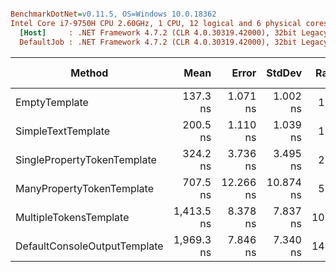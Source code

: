 ``` ini

BenchmarkDotNet=v0.11.5, OS=Windows 10.0.18362
Intel Core i7-9750H CPU 2.60GHz, 1 CPU, 12 logical and 6 physical cores
  [Host]     : .NET Framework 4.7.2 (CLR 4.0.30319.42000), 32bit LegacyJIT-v4.8.4010.0
  DefaultJob : .NET Framework 4.7.2 (CLR 4.0.30319.42000), 32bit LegacyJIT-v4.8.4010.0


```
|                       Method |       Mean |     Error |    StdDev | Ratio | RatioSD |  Gen 0 | Gen 1 | Gen 2 | Allocated |
|----------------------------- |-----------:|----------:|----------:|------:|--------:|-------:|------:|------:|----------:|
|                EmptyTemplate |   137.3 ns |  1.071 ns |  1.002 ns |  1.00 |    0.00 | 0.0288 |     - |     - |     152 B |
|           SimpleTextTemplate |   200.5 ns |  1.110 ns |  1.039 ns |  1.46 |    0.01 | 0.0503 |     - |     - |     264 B |
|  SinglePropertyTokenTemplate |   324.2 ns |  3.736 ns |  3.495 ns |  2.36 |    0.04 | 0.0625 |     - |     - |     328 B |
|    ManyPropertyTokenTemplate |   707.5 ns | 12.266 ns | 10.874 ns |  5.16 |    0.08 | 0.1259 |     - |     - |     665 B |
|       MultipleTokensTemplate | 1,413.5 ns |  8.378 ns |  7.837 ns | 10.29 |    0.09 | 0.2213 |     - |     - |    1166 B |
| DefaultConsoleOutputTemplate | 1,969.3 ns |  7.846 ns |  7.340 ns | 14.34 |    0.11 | 0.2785 |     - |     - |    1478 B |
